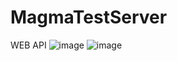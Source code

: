 # MagmaTestServer
WEB API
![image](https://user-images.githubusercontent.com/94042423/215164700-b3ddfaf4-de0a-438f-aa43-2d53e1e313b7.png)
![image](https://user-images.githubusercontent.com/94042423/215164927-edfdbf66-d299-46a1-bf27-80bf751e9b27.png)

